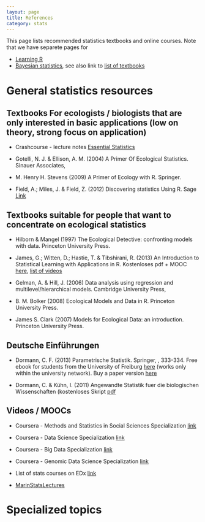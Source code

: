 ```yaml
---
layout: page
title: References
category: stats
---
```


This page lists recommended statistics textbooks and online courses. Note that we have separete pages for

* [Learning R](http://biometry.github.io/APES/R/R10-gettingStarted.html)
* [Bayesian statistics](http://biometry.github.io/APES/Hubs/hub-Bayes.html), see also link to [list of textbooks](https://github.com/florianhartig/LearningBayes/blob/master/LectureNotes/readings.md) 

# General statistics resources

## Textbooks For ecologists / biologists that are only interested in basic applications (low on theory, strong focus on application)

* Crashcourse - lecture notes [Essential Statistics](https://www.dropbox.com/s/s38ge7pjgf55qs1/EssentialStatistics.pdf?dl=0)

* Gotelli, N. J. & Ellison, A. M. (2004) A Primer Of Ecological Statistics. Sinauer Associates, 

* M. Henry H. Stevens (2009) A Primer of Ecology with R. Springer.

* Field, A.; Miles, J. & Field, Z. (2012) Discovering statistics Using R. Sage <a href="https://uk.sagepub.com/en-gb/eur/discovering-statistics-using-r/book236067" target="_blank">Link</a> 


## Textbooks suitable for people that want to concentrate on ecological statistics 

* Hilborn & Mangel (1997) The Ecological Detective: confronting models with data. Princeton University Press.

* James, G.; Witten, D.; Hastie, T. & Tibshirani, R. (2013) An Introduction to Statistical Learning with Applications in R. Kostenloses pdf + MOOC [here](http://www-bcf.usc.edu/~gareth/ISL/), [list of videos](http://www.r-bloggers.com/in-depth-introduction-to-machine-learning-in-15-hours-of-expert-videos/)

* Gelman, A. & Hill, J. (2006) Data analysis using regression and multilevel/hierarchical models. Cambridge University Press,

* B. M. Bolker (2008) Ecological Models and Data in R. Princeton University Press.

* James S. Clark (2007) Models for Ecological Data: an introduction. Princeton University Press.

## Deutsche Einführungen

* Dormann, C. F. (2013) Parametrische Statistik. Springer, , 333-334. Free ebook for students from the University of Freiburg [here](http://link.springer.com.ezproxy.ub.uni-freiburg.de/book/10.1007/978-3-642-34786-3/page/1
) (works only within the university network). Buy a paper version [here](http://www.springer.com/springer+spektrum/statistik/statistik+f%C3%BCr+naturwissenschaft+medizin+%26+technik/book/978-3-642-34785-6)

* Dormann, C. & Kühn, I. (2011) Angewandte Statistik fuer die biologischen Wissenschaften (kostenloses Skript [pdf](https://www.biom.uni-freiburg.de/mitarbeiter/dormann/resolveuid/ed4f35206584421e7406414aa2d4470a)


## Videos / MOOCs

* Coursera - Methods and Statistics in Social Sciences Specialization [link](https://www.coursera.org/specializations/social-science)

* Coursera - Data Science Specialization [link](https://www.coursera.org/specializations/jhu-data-science)

* Coursera - Big Data Specialization [link](https://www.coursera.org/specializations/big-data)

* Coursera - Genomic Data Science Specialization [link](https://www.coursera.org/specializations/genomic-data-science)

* List of stats courses on EDx [link](https://www.edx.org/course?search_query=statistics)

* [MarinStatsLectures](http://www.youtube.com/channel/UCaNIxVagLhqupvUiDK01Mgg)


# Specialized topics







